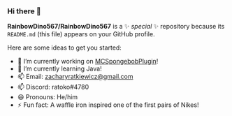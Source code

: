 ### Hi there 👋

**RainbowDino567/RainbowDino567** is a ✨ _special_ ✨ repository because its `README.md` (this file) appears on your GitHub profile.

Here are some ideas to get you started:

- 🔭 I’m currently working on [MCSpongebobPlugin](https://github.com/RainbowDino567/mc-spongebob-plugin)!
- 🌱 I’m currently learning Java!
- 📫 Email: zacharyratkiewicz@gmail.com
- 📫 Discord: ratoko#4780
- 😄 Pronouns: He/him
- ⚡ Fun fact: A waffle iron inspired one of the first pairs of Nikes!
